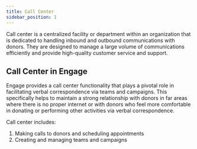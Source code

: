 ```yaml
---
title: Call Center
sidebar_position: 1
---
```


Call center is a centralized facility or department within an organization that is dedicated to handling inbound and outbound communications with donors. They are designed to manage a large volume of communications efficiently and provide high-quality customer service and support.

## Call Center in Engage

Engage provides a call center functionality that plays a pivotal role in facilitating verbal correspondence via teams and campaigns. This specifically helps to maintain a strong relationship with donors in far areas where there is no proper internet or with donors who feel more comfortable in donating or performing other activities via verbal correspondence. 

Call center includes:

1. Making calls to donors and scheduling appointments
2. Creating and managing teams and campaigns